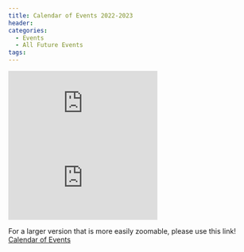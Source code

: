 ```yaml
---
title: Calendar of Events 2022-2023
header:
categories:
  - Events
  - All Future Events
tags:
---
```


![Future Events](https://lwvpullman.org/assets/PDFs/L2022-08LWVPullman2022-23calendar.pdf)
![Future Events](https://lwvpullman.org/assets/PDFs/2022-08LWVPullman2022-23calendarPAGE2.pdf)

For a larger version that is more easily zoomable, please use this link! [Calendar of Events](https://lwvpullman.org/assets/PDFs/2022-08LWVPullman2022-23calendar.pdf)
